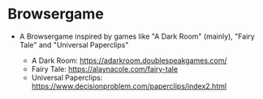 # Browsergame

* A Browsergame inspired by games like "A Dark Room" (mainly), "Fairy Tale" and "Universal Paperclips"
  
  * A Dark Room: https://adarkroom.doublespeakgames.com/
  * Fairy Tale: https://alaynacole.com/fairy-tale
  * Universal Paperclips: https://www.decisionproblem.com/paperclips/index2.html
